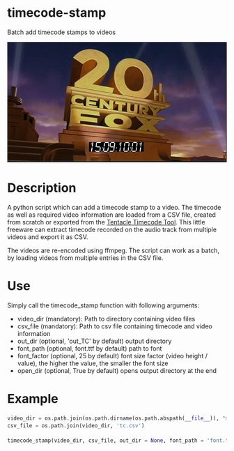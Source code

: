 # timecode-stamp
Batch add timecode stamps to videos
<p align="left">
  <img src="preview.jpg" width="600"></a>
</p>

# Description
A python script which can add a timecode stamp to a video. The timecode as well as required video information are loaded from a CSV file, created from scratch or exported from the [Tentacle Timecode Tool](https://tentaclesync.com/timecode-tool). This little freeware can extract timecode recorded on the audio track from multiple videos and export it as CSV.

The videos are re-encoded using ffmpeg. The script can work as a batch, by loading videos from multiple entries in the CSV file.

# Use
Simply call the timecode_stamp function with following arguments:
* video_dir (mandatory): Path to directory containing video files
* csv_file (mandatory): Path to csv file containing timecode and video information
* out_dir (optional, 'out_TC' by default) output directory
* font_path (optional, font.ttf by default) path to font
* font_factor (optional, 25 by default) font size factor (video height / value), the higher the value, the smaller the font size
* open_dir (optional, True by default) opens output directory at the end

# Example
```python
video_dir = os.path.join(os.path.dirname(os.path.abspath(__file__)), "medias")
csv_file = os.path.join(video_dir, 'tc.csv')

timecode_stamp(video_dir, csv_file, out_dir = None, font_path = 'font.ttf', font_factor = 25, open_dir = True)
```
